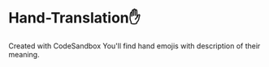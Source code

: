 # Hand-Translation✋
Created with CodeSandbox You'll find hand emojis with description of their meaning. 
